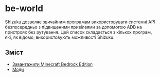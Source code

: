 # be-world
Shizuku дозволяє звичайним програмам використовувати системні API безпосередньо з підвищеними привілеями за допомогою ADB на пристроях без рутування. Цей список складається з кількох програм, які, як відомо, використовують можливості Shizuku.

## Зміст
- [Завантажити Minecraft Bedrock Edition](#download-mcpe)
- [Моди](#mods)
